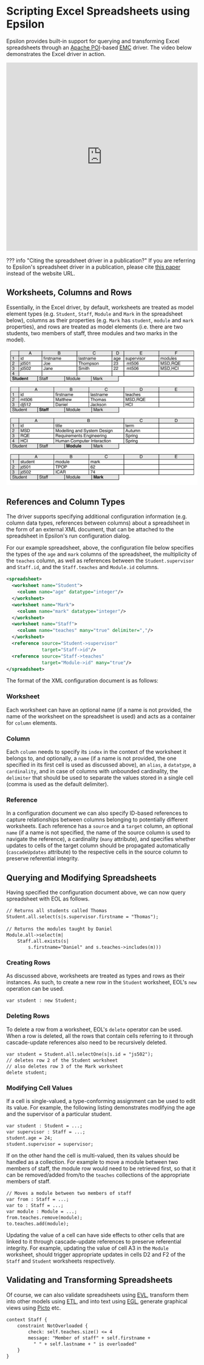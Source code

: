 # Scripting Excel Spreadsheets using Epsilon

Epsilon provides built-in support for querying and transforming Excel spreadsheets through an [Apache POI](https://poi.apache.org/)-based [EMC](../../emc) driver. The video below demonstrates the Excel driver in action.

<iframe width="100%" height="494" src="https://www.youtube.com/embed/tTYGwgzxPMM" frameborder="0" allow="accelerometer; autoplay; encrypted-media; gyroscope; picture-in-picture" allowfullscreen></iframe>

??? info "Citing the spreadsheet driver in a publication?"
	If you are referring to Epsilon's spreadsheet driver in a publication, please cite [this paper](https://link.springer.com/chapter/10.1007/978-3-642-41533-3_3) instead of the website URL.

## Worksheets, Columns and Rows

Essentially, in the Excel driver, by default, worksheets are treated as model element types (e.g. `Student`, `Staff`, `Module` and `Mark` in the spreadsheet below), columns as their properties (e.g. `Mark` has `student`, `module` and `mark` properties), and rows are treated as model elements (i.e. there are two students, two members of staff, three modules and two marks in the model).

![](spreadsheet.png)

## References and Column Types

The driver supports specifying additional configuration information (e.g. column data types, references between columns) about a spreadsheet in the form of an external XML document, that can be attached to the spreadsheet in Epsilon's run configuration dialog.

For our example spreadsheet, above, the configuration file below specifies the types of the `age` and `mark` columns of the spreadsheet, the multiplicity of the `teaches` column, as well as references between the `Student.supervisor` and `Staff.id`, and the `Staff.teaches` and `Module.id` columns.

```xml
<spreadsheet>
  <worksheet name="Student">
    <column name="age" datatype="integer"/>
  </worksheet>
  <worksheet name="Mark">
  	<column name="mark" datatype="integer"/>
  </worksheet>
  <worksheet name="Staff">
  	<column name="teaches" many="true" delimiter=","/>
  </worksheet>
  <reference source="Student->supervisor"
             target="Staff->id"/>
  <reference source="Staff->teaches"
             target="Module->id" many="true"/>
</spreadsheet>
```

The format of the XML configuration document is as follows:

### Worksheet
Each worksheet can have an optional name (if a name is not provided, the name of the worksheet on the spreadsheet is used) and acts as a container for `column` elements.

### Column
Each `column` needs to specify its `index` in the context of the worksheet it belongs to, and optionally, a `name` (if a name is not provided, the one specified in its first cell is used as discussed above), an `alias`, a `datatype`, a `cardinality`, and in case of columns with unbounded cardinality, the `delimiter` that should be used to separate the values stored in a single cell (comma is used as the default delimiter).

### Reference
In a configuration document we can also specify ID-based references to capture relationships between columns belonging to potentially different worksheets. Each reference has a `source` and a `target` column, an optional `name` (if a name is not specified, the name of the source column is used to navigate the reference), a cardinality (`many` attribute), and specifies whether updates to cells of the target column should be propagated automatically (`cascadeUpdates` attribute) to the respective cells in the source column to preserve referential integrity.

## Querying and Modifying Spreadsheets

Having specified the configuration document above, we can now query spreadsheet with EOL as follows.

```eol
// Returns all students called Thomas
Student.all.select(s|s.supervisor.firstname = "Thomas");

// Returns the modules taught by Daniel
Module.all->select(m|
	Staff.all.exists(s|
		s.firstname="Daniel" and s.teaches->includes(m)))
```

### Creating Rows

As discussed above, worksheets are treated as types and rows as their instances. As such, to create a new row in the `Student` worksheet, EOL's `new` operation can be used.

```eol
var student : new Student;
```

### Deleting Rows

To delete a row from a worksheet, EOL's `delete` operator can be used. When a row is deleted, all the rows that contain cells referring to it through cascade-update references also need to be recursively deleted.

```eol
var student = Student.all.selectOne(s|s.id = "js502");
// deletes row 2 of the Student worksheet
// also deletes row 3 of the Mark worksheet
delete student;
```

### Modifying Cell Values

If a cell is single-valued, a type-conforming assignment can be used to edit its value. For example, the following listing demonstrates modifying the age and the supervisor of a particular student.

```eol
var student : Student = ...;
var supervisor : Staff = ...;
student.age = 24;
student.supervisor = supervisor;
```

If on the other hand the cell is multi-valued, then its values should be handled as a collection. For example to move a module between two members of staff, the module row would need to be retrieved first, so that it can be removed/added from/to the `teaches` collections of the appropriate members of staff.

```eol
// Moves a module between two members of staff
var from : Staff = ...;
var to : Staff = ...;
var module : Module = ...;
from.teaches.remove(module);
to.teaches.add(module);
```

Updating the value of a cell can have side effects to other cells that are linked to it through cascade-update references to preserve referential integrity. For example, updating the value of cell A3 in the `Module` worksheet, should trigger appropriate updates in cells D2 and F2 of the `Staff` and `Student` worksheets respectively.

## Validating and Transforming Spreadsheets

Of course, we can also validate spreadsheets using [EVL](../../evl), transform them into other models using [ETL](../../etl), and into text using [EGL](../../egl), generate graphical views using [Picto](../../picto) etc.

```evl
context Staff {
	constraint NotOverloaded {
		check: self.teaches.size() <= 4
		message: "Member of staff" + self.firstname +
		  " " + self.lastname + " is overloaded"
	}
}
```